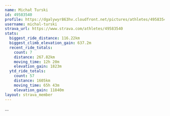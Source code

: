 ```yaml
---
name: Michał Turski
id: 49583540
profile: https://dgalywyr863hv.cloudfront.net/pictures/athletes/49583540/14729338/1/large.jpg
username: michal-turski
strava_url: https://www.strava.com/athletes/49583540
stats:
  biggest_ride_distance: 116.22km
  biggest_climb_elevation_gain: 637.2m
  recent_ride_totals:
    count: 7
    distance: 267.82km
    moving_time: 12h 20m
    elevation_gain: 1823m
  ytd_ride_totals:
    count: 57
    distance: 1605km
    moving_time: 65h 43m
    elevation_gain: 11840m
layout: strava_member
--- 
```

...
